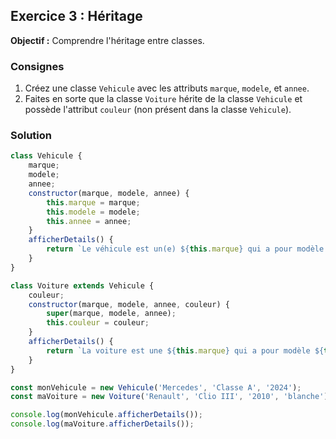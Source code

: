 ## Exercice 3 : Héritage

**Objectif :** Comprendre l'héritage entre classes.

### Consignes

1. Créez une classe `Vehicule` avec les attributs `marque`, `modele`, et `annee`.
2. Faites en sorte que la classe `Voiture` hérite de la classe `Vehicule` et possède l'attribut `couleur` (non présent dans la classe `Vehicule`).

### Solution


```js
class Vehicule {
    marque;
    modele;
    annee;
    constructor(marque, modele, annee) {
        this.marque = marque;
        this.modele = modele;
        this.annee = annee;
    }
    afficherDetails() {
        return `Le véhicule est un(e) ${this.marque} qui a pour modèle ${this.modele} sorti(e) en année ${this.annee}.`;
    }
}

class Voiture extends Vehicule {
    couleur;
    constructor(marque, modele, annee, couleur) {
        super(marque, modele, annee);
        this.couleur = couleur;
    }
    afficherDetails() {
        return `La voiture est une ${this.marque} qui a pour modèle ${this.modele} sortie en année ${this.annee} de couleur ${this.couleur}.`;
    }
}

const monVehicule = new Vehicule('Mercedes', 'Classe A', '2024');
const maVoiture = new Voiture('Renault', 'Clio III', '2010', 'blanche');

console.log(monVehicule.afficherDetails());
console.log(maVoiture.afficherDetails());
```